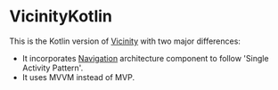VicinityKotlin  
==============  
This is the Kotlin version of [Vicinity](https://github.com/MasoodFallahpoor/Vicinity) with two major differences:
- It incorporates [Navigation](https://developer.android.com/topic/libraries/architecture/navigation/) architecture component to follow 'Single Activity Pattern'.
- It uses MVVM instead of MVP.